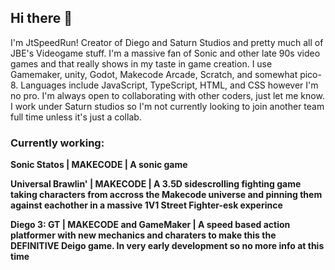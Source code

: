 ## Hi there 👋

I'm JtSpeedRun! Creator of Diego and Saturn Studios and pretty much all of JBE's Videogame stuff. I'm a massive fan of Sonic and other late 90s video games and that really shows in my taste in game creation. I use Gamemaker, unity, Godot, Makecode Arcade, Scratch, and somewhat pico-8. Languages include JavaScript, TypeScript, HTML, and CSS however I'm no pro. I'm always open to collaborating with other coders, just let me know. I work under Saturn studios so I'm not currently looking to join another team full time unless it's just a collab.

### Currently working:

**Sonic Statos | MAKECODE | A sonic game**

**Universal Brawlin' | MAKECODE | A 3.5D sidescrolling fighting game taking characters from accross the Makecode universe and pinning them against eachother in a massive 1V1 Street Fighter-esk experince**

**Diego 3: GT | MAKECODE and GameMaker | A speed based action platformer with new mechanics and charaters to make this the DEFINITIVE Deigo game. In very early development so no more info at this time** 

